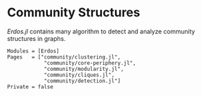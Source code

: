 # Community Structures

*Erdos.jl* contains many algorithm to detect and analyze community structures
in graphs.

```@autodocs
Modules = [Erdos]
Pages   = ["community/clustering.jl",
            "community/core-periphery.jl",
            "community/modularity.jl",
            "community/cliques.jl",
            "community/detection.jl"]
Private = false
```
